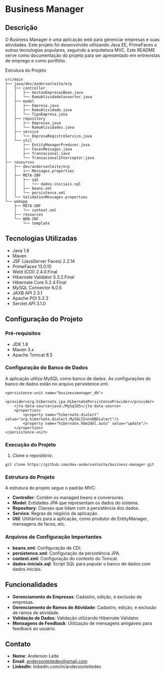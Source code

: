 # Business Manager

## Descrição

O Business Manager é uma aplicação web para gerenciar empresas e suas atividades. Este projeto foi desenvolvido utilizando Java EE, PrimeFaces e outras tecnologias populares, seguindo a arquitetura MVC. Este README serve como documentação do projeto para ser apresentado em entrevistas de emprego e como portfólio.

Estrutura do Projeto

```
src/main
├── java/dev/andersonleite/erp
│   ├── controller
│   │   ├── GestaoEmpresasBean.java
│   │   └── RamoAtividadeConverter.java
│   ├── model
│   │   ├── Empresa.java
│   │   ├── RamoAtividade.java
│   │   └── TipoEmpresa.java
│   ├── repository
│   │   ├── Empresas.java
│   │   └── RamoAtividades.java
│   ├── service
│   │   └── EmpresaRegistroServico.java
│   └── util
│       ├── EntityManagerProducer.java
│       ├── FacesMessages.java
│       ├── Transacional.java
│       └── TransacionalInterceptor.java
├── resources
│   ├── dev/andersonleite/erp
│   │   ├── Messages.properties
│   ├── META-INF
│   │   ├── sql
│   │   │   └── dados-iniciais.sql
│   │   ├── beans.xml
│   │   └── persistence.xml
│   └── ValidationMessages.properties
└── webapp
    ├── META-INF
    │   └── context.xml
    ├── resources
    └── WEB-INF
        └── template

```

## Tecnologias Utilizadas

- Java 1.8
- Maven
- JSF (JavaServer Faces) 2.2.14
- PrimeFaces 13.0.10
- Weld (CDI) 2.4.0.Final
- Hibernate Validator 5.3.2.Final
- Hibernate Core 5.2.4.Final
- MySQL Connector 6.0.5
- JAXB API 2.3.1
- Apache POI 5.2.3
- Servlet API 3.1.0

## Configuração do Projeto

### Pré-requisitos

- JDK 1.8
- Maven 3.x
- Apache Tomcat 8.5

### Configuração do Banco de Dados

A aplicação utiliza MySQL como banco de dados. As configurações do banco de dados estão no arquivo persistence.xml.

```
<persistence-unit name="businessmanager_db">
    <provider>org.hibernate.jpa.HibernatePersistenceProvider</provider>
    <jta-data-source>java:/MySqlDS</jta-data-source>
    <properties>
        <property name="hibernate.dialect" value="org.hibernate.dialect.MySQL5InnoDBDialect"/>
        <property name="hibernate.hbm2ddl.auto" value="update"/>
    </properties>
</persistence-unit>
```

### Execução do Projeto

1. Clone o repositório:

```
git clone https://github.com/dev-andersonleite/business-manager.git
```

### Estrutura do Projeto

A estrutura do projeto segue o padrão MVC:

- **Controller**: Contém os managed beans e conversores.
- **Model**: Entidades JPA que representam os dados do sistema.
- **Repository**: Classes que lidam com a persistência dos dados.
- **Service**: Regras de negócio da aplicação.
- **Util**: Utilitários para a aplicação, como produtor de EntityManager, mensagens de faces, etc.

### Arquivos de Configuração Importantes

- **beans.xml**: Configuração de CDI.
- **persistence.xml**: Configuração da persistência JPA.
- **context.xml**: Configuração do contexto do Tomcat.
- **dados-iniciais.sql**: Script SQL para popular o banco de dados com dados iniciais.

## Funcionalidades
- **Gerenciamento de Empresas**: Cadastro, edição, e exclusão de empresas.
- **Gerenciamento de Ramos de Atividade**: Cadastro, edição, e exclusão de ramos de atividade.
- **Validação de Dados**: Validação utilizando Hibernate Validator.
- **Mensagens de Feedback**: Utilização de mensagens amigáveis para feedback ao usuário.

## Contato
- **Nome**: Anderson Leite
- **Email**: andersonleitedev@gmail.com
- **LinkedIn**: linkedin.com/in/andersonleitedev
